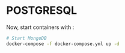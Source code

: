 # POSTGRESQL

Now, start containers with : 

```bash
# Start MongoDB
docker-compose -f docker-compose.yml up -d
```